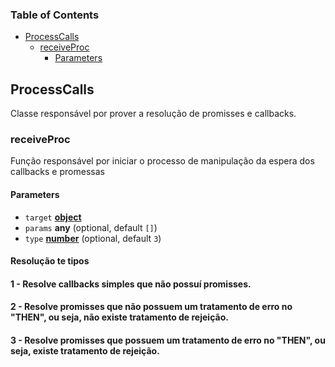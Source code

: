 <!-- Generated by documentation.js. Update this documentation by updating the source code. -->

### Table of Contents

-   [ProcessCalls][1]
    -   [receiveProc][2]
        -   [Parameters][3]

## ProcessCalls

Classe responsável por prover a resolução de promisses e callbacks.

### receiveProc

Função responsável por iniciar o processo de manipulação da espera dos callbacks e promessas

#### Parameters

-   `target` **[object][9]**
-   `params` **any**  (optional, default `[]`)
-   `type` **[number][10]**  (optional, default `3`)

#### Resolução te tipos
#### 1 - Resolve callbacks simples que não possuí promisses.
#### 2 - Resolve promisses que não possuem um tratamento de erro no "THEN", ou seja, não existe tratamento de rejeição.
#### 3 - Resolve promisses que possuem um tratamento de erro no "THEN", ou seja, existe tratamento de rejeição.

[1]: #processcalls

[2]: #receiveproc

[3]: #parameters

[9]: https://developer.mozilla.org/docs/Web/JavaScript/Reference/Global_Objects/Object

[10]: https://developer.mozilla.org/docs/Web/JavaScript/Reference/Global_Objects/Number